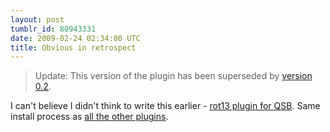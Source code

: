 ```yaml
---
layout: post
tumblr_id: 80943331
date: 2009-02-24 02:34:00 UTC
title: Obvious in retrospect
---
```


> Update: This version of the plugin has been superseded by [version 0.2](/2009/03/01/updated-rot-13-qsb-plugin.html).


I can't believe I didn't think to write this earlier - [rot13 plugin for
QSB](http://assets.nparry.com/software/google-quicksearchbox-plugins/rot13/Google-QSB-Rot13-v0.1.zip).
Same install process as [all the other
plugins](/2009/02/04/delicious-plugin-for-qsb-v0-2.html).

